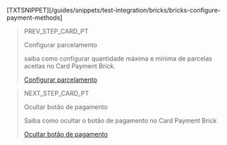 [TXTSNIPPET][/guides/snippets/test-integration/bricks/bricks-configure-payment-methods]

> PREV_STEP_CARD_PT
>
> Configurar parcelamento
>
> saiba como configurar quantidade máxima e mínima de parcelas aceitas no Card Payment Brick.
>
> [Configurar parcelamento](/developers/pt/docs/checkout-bricks/card-payment-brick/additional-customization/configure-installments)

> NEXT_STEP_CARD_PT
>
> Ocultar botão de pagamento
>
> Saiba como ocultar o botão de pagamento no Card Payment Brick
>
> [Ocultar botão de pagamento](/developers/pt/docs/checkout-bricks/card-payment-brick/additional-customization/hide-payment-button)